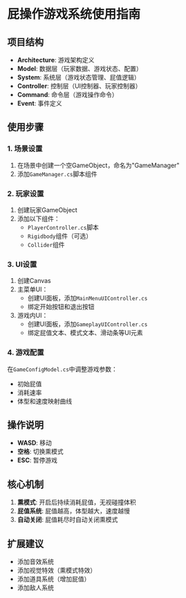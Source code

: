 # 屁操作游戏系统使用指南

## 项目结构
- **Architecture**: 游戏架构定义
- **Model**: 数据层（玩家数据、游戏状态、配置）
- **System**: 系统层（游戏状态管理、屁值逻辑）
- **Controller**: 控制层（UI控制器、玩家控制器）
- **Command**: 命令层（游戏操作命令）
- **Event**: 事件定义

## 使用步骤

### 1. 场景设置
1. 在场景中创建一个空GameObject，命名为"GameManager"
2. 添加`GameManager.cs`脚本组件

### 2. 玩家设置
1. 创建玩家GameObject
2. 添加以下组件：
   - `PlayerController.cs`脚本
   - `Rigidbody`组件（可选）
   - `Collider`组件

### 3. UI设置
1. 创建Canvas
2. 主菜单UI：
   - 创建UI面板，添加`MainMenuUIController.cs`
   - 绑定开始按钮和退出按钮
3. 游戏内UI：
   - 创建UI面板，添加`GameplayUIController.cs`
   - 绑定屁值文本、模式文本、滑动条等UI元素

### 4. 游戏配置
在`GameConfigModel.cs`中调整游戏参数：
- 初始屁值
- 消耗速率
- 体型和速度映射曲线

## 操作说明
- **WASD**: 移动
- **空格**: 切换熏模式
- **ESC**: 暂停游戏

## 核心机制
1. **熏模式**: 开启后持续消耗屁值，无视碰撞体积
2. **屁值系统**: 屁值越高，体型越大，速度越慢
3. **自动关闭**: 屁值耗尽时自动关闭熏模式

## 扩展建议
- 添加音效系统
- 添加视觉特效（熏模式特效）
- 添加道具系统（增加屁值）
- 添加敌人系统
